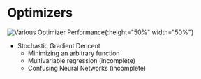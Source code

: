 # Optimizers
![Various Optimizer Performance](https://github.com/Jaewan-Yun/optimizer-visualization/raw/master/figures/movie12.gif){:height="50%" width="50%"}
* Stochastic Gradient Dencent
  * Minimizing an arbitrary function
  * Multivariable regression (incomplete)
  * Confusing Neural Networks (incomplete)
